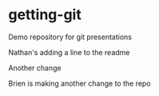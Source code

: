 getting-git
===========

Demo repository for git presentations

Nathan's adding a line to the readme

Another change



Brien is making another change to the repo
